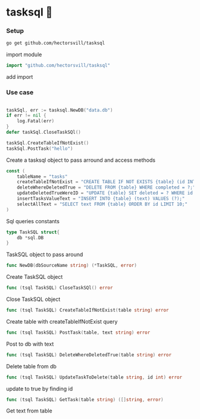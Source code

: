 # tasksql 🫠 

### Setup
```bash
go get github.com/hectorsvill/tasksql
```
import module

```go
import "github.com/hectorsvill/tasksql"
```
add import
 
### Use case 
```go

taskSql, err := tasksql.NewDB("data.db")
if err != nil {
	log.Fatal(err)
}
defer taskSql.CloseTaskSQl()

taskSql.CreateTableIfNotExist()
taskSql.PostTask("hello")
```
Create a tasksql object to pass arround and access methods 

```go
const (
	tableName = "tasks"
	createTableIfNotExist = "CREATE TABLE IF NOT EXISTS {table} (id INTEGER PRIMARY KEY AUTOINCREMENT, text TEXT NOT NULL, deleted BOOLEAN DEFAULT FALSE);"
	deleteWhereDeletedTrue = "DELETE FROM {table} WHERE completed = ?;"
	updateDeletedTrueWereID = "UPDATE {table} SET deleted = ? WHERE id = ?;"
	insertTasksValueText = "INSERT INTO {table} (text) VALUES (?);"
	selectAllText = "SELECT text FROM {table} ORDER BY id LIMIT 10;"
)

```
Sql queries constants

```go
type TaskSQL struct{
	db *sql.DB
}

```
TaskSQL object to pass around

```go
func NewDB(dbSourceName string) (*TaskSQL, error)
```
Create TaskSQL object

```go
func (tsql TaskSQL) CloseTaskSQl() error
```
Close TaskSQL object

```go 
func (tsql TaskSQL) CreateTableIfNotExist(table string) error 
```
Create table with createTableIfNotExist query

```go
func (tsql TaskSQL) PostTask(table, text string) error
```
Post to db with text

```go
func (tsql TaskSQL) DeleteWhereDeletedTrue(table string) error
```
Delete table from db

```go
func (tsql TaskSQL) UpdateTaskToDelete(table string, id int) error 
```
update to true by finding id

```go
func (tsql TaskSQL) GetTask(table string) ([]string, error)
```
Get text from table
